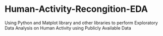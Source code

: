# Human-Activity-Recongition-EDA
Using Python and Matplot library and other libraries to perform Exploratory Data Analysis on Human Activity using Publicly Available Data

